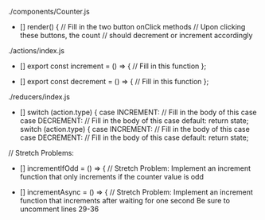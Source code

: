 ./components/Counter.js
  * [] render() {
          // Fill in the two button onClick methods
          // Upon clicking these buttons, the count
          // should decrement or increment accordingly

./actions/index.js
  * [] export const increment = () => {
    // Fill in this function
  };

  * []  export const decrement = () => {
    // Fill in this function
  };

./reducers/index.js
* [] switch (action.type) {
    case INCREMENT:
    // Fill in the body of this case
    case DECREMENT:
    // Fill in the body of this case
    default:
      return state; switch (action.type) {
    case INCREMENT:
    // Fill in the body of this case
    case DECREMENT:
    // Fill in the body of this case
    default:
      return state;


// Stretch Problems: 

*  [] incrementIfOdd = () => {
        // Stretch Problem: Implement an increment function that only increments if the counter value is odd

*  [] incrementAsync = () => {
        // Stretch Problem: Implement an increment function that increments after waiting for one second
Be sure to uncomment lines 29-36



